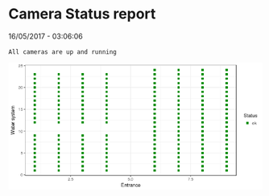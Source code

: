 Camera Status report
================
16/05/2017 - 03:06:06

    All cameras are up and running

![](camreport_files/figure-markdown_github/unnamed-chunk-2-1.png)
